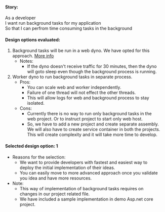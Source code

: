 #### Story:
As a developer<br/>
I want run background tasks for my application<br/>
So that I can perfrom time consuming tasks in the background

#### Design options evaluated:
1. Background tasks will be run in a web dyno. We have opted for this approach. [More info](https://docs.microsoft.com/en-us/aspnet/core/fundamentals/host/hosted-services?view=aspnetcore-2.2)
   - Notes:
     - If the dyno doesn't receive traffic for 30 minutes, then the dyno will goto sleep even though the background process is running.
1. Worker dyno to run background tasks in separate process.
   - Pros:
     - You can scale web and worker independently.
     - Failure of one thread will not effect the other threads.
     - This will allow logs for web and background process to stay isolated.
   - Cons:
     - Currently there is no way to run only background tasks in the web project. Or to instruct project to start only web host.
     - So, we have to add a new project and create separate assembly. We will also have to create service container in both the projects. This will create complexity and it will take more time to develop.

#### Selected design option: 1
- Reasons for the selection:
  - We want to provide developers with fastest and easiest way to deploy the initial implementation of their ideas.
  - You can easily move to more advanced approach once you validate you idea and have more resources.
- Note:
  - This way of implementation of background tasks requires on changes in our project related file.
  - We have included a sample implementation in demo Asp.net core project.
